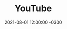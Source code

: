 ---
layout: post
title: "YouTube"
description: "Mój kanał na YouTube"
date:    2021-08-01 12:00:00 -0300
categories: start blog
by: 'JL'
icon: 'youtube'
destlink: 'https://www.youtube.com/c/programistkaikot?sub_confirmation=1'
questions:
---